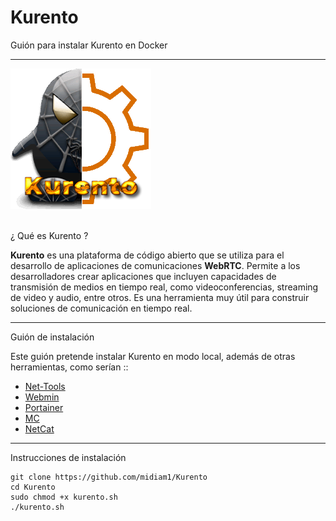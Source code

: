 # Kurento
 Guión para instalar Kurento en Docker
 <hr>

![Kurento](/img/LogoKurento.png)

</br>¿ Qué es Kurento ?

<b>Kurento</b> es una plataforma de código abierto que se utiliza para el desarrollo de aplicaciones de comunicaciones <b>WebRTC</b>. Permite a los desarrolladores crear aplicaciones que incluyen capacidades de transmisión de medios en tiempo real, como videoconferencias, streaming de video y audio, entre otros. Es una herramienta muy útil para construir soluciones de comunicación en tiempo real.
<hr>

Guión de instalación

Este guión pretende instalar Kurento en modo local, además de otras herramientas, como serían ::

* <a href="https://wiki.linuxfoundation.org/networking/net-tools" target _blank>Net-Tools</a>
* <a href="https://webmin.com/" target _blank>Webmin</a>
* <a href="https://www.portainer.io/" target _blank>Portainer</a>
* <a href="https://es.wikipedia.org/wiki/Midnight_Commander" target _blank>MC</a>
* <a href="https://es.wikipedia.org/wiki/Netcat" target _blank>NetCat</a>

<hr>

Instrucciones de instalación

    git clone https://github.com/midiam1/Kurento
	cd Kurento
	sudo chmod +x kurento.sh
    ./kurento.sh